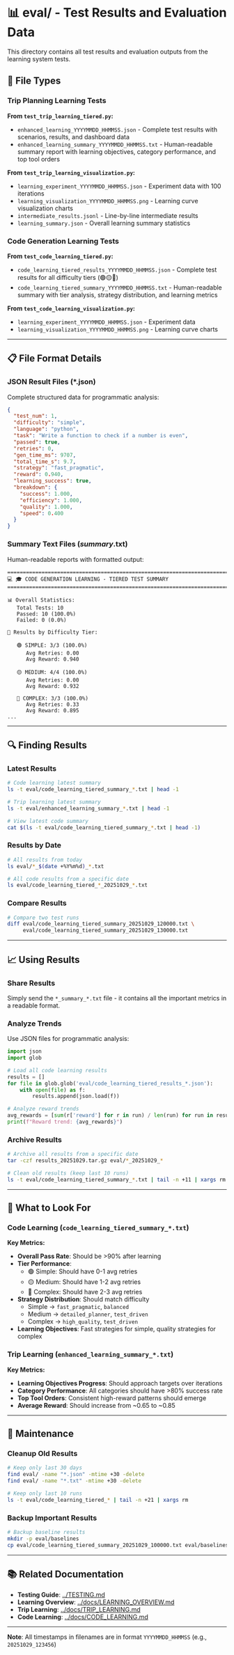 # 📊 eval/ - Test Results and Evaluation Data

This directory contains all test results and evaluation outputs from the learning system tests.

## 📁 File Types

### Trip Planning Learning Tests

**From `test_trip_learning_tiered.py`:**
- `enhanced_learning_YYYYMMDD_HHMMSS.json` - Complete test results with scenarios, results, and dashboard data
- `enhanced_learning_summary_YYYYMMDD_HHMMSS.txt` - Human-readable summary report with learning objectives, category performance, and top tool orders

**From `test_trip_learning_visualization.py`:**
- `learning_experiment_YYYYMMDD_HHMMSS.json` - Experiment data with 100 iterations
- `learning_visualization_YYYYMMDD_HHMMSS.png` - Learning curve visualization charts
- `intermediate_results.jsonl` - Line-by-line intermediate results
- `learning_summary.json` - Overall learning summary statistics

### Code Generation Learning Tests

**From `test_code_learning_tiered.py`:**
- `code_learning_tiered_results_YYYYMMDD_HHMMSS.json` - Complete test results for all difficulty tiers (🟢🟡🔴)
- `code_learning_tiered_summary_YYYYMMDD_HHMMSS.txt` - Human-readable summary with tier analysis, strategy distribution, and learning metrics

**From `test_code_learning_visualization.py`:**
- `learning_experiment_YYYYMMDD_HHMMSS.json` - Experiment data
- `learning_visualization_YYYYMMDD_HHMMSS.png` - Learning curve charts

---

## 📋 File Format Details

### JSON Result Files (*.json)

Complete structured data for programmatic analysis:

```json
{
  "test_num": 1,
  "difficulty": "simple",
  "language": "python",
  "task": "Write a function to check if a number is even",
  "passed": true,
  "retries": 0,
  "gen_time_ms": 9707,
  "total_time_s": 9.7,
  "strategy": "fast_pragmatic",
  "reward": 0.940,
  "learning_success": true,
  "breakdown": {
    "success": 1.000,
    "efficiency": 1.000,
    "quality": 1.000,
    "speed": 0.400
  }
}
```

### Summary Text Files (*_summary_*.txt)

Human-readable reports with formatted output:

```
================================================================================
💻 🎓 CODE GENERATION LEARNING - TIERED TEST SUMMARY
================================================================================

📊 Overall Statistics:
   Total Tests: 10
   Passed: 10 (100.0%)
   Failed: 0 (0.0%)

🎯 Results by Difficulty Tier:

   🟢 SIMPLE: 3/3 (100.0%)
      Avg Retries: 0.00
      Avg Reward: 0.940

   🟡 MEDIUM: 4/4 (100.0%)
      Avg Retries: 0.00
      Avg Reward: 0.932

   🔴 COMPLEX: 3/3 (100.0%)
      Avg Retries: 0.33
      Avg Reward: 0.895
...
```

---

## 🔍 Finding Results

### Latest Results
```bash
# Code learning latest summary
ls -t eval/code_learning_tiered_summary_*.txt | head -1

# Trip learning latest summary
ls -t eval/enhanced_learning_summary_*.txt | head -1

# View latest code summary
cat $(ls -t eval/code_learning_tiered_summary_*.txt | head -1)
```

### Results by Date
```bash
# All results from today
ls eval/*_$(date +%Y%m%d)_*.txt

# All code results from a specific date
ls eval/code_learning_tiered_*_20251029_*.txt
```

### Compare Results
```bash
# Compare two test runs
diff eval/code_learning_tiered_summary_20251029_120000.txt \
     eval/code_learning_tiered_summary_20251029_130000.txt
```

---

## 📈 Using Results

### Share Results
Simply send the `*_summary_*.txt` file - it contains all the important metrics in a readable format.

### Analyze Trends
Use JSON files for programmatic analysis:

```python
import json
import glob

# Load all code learning results
results = []
for file in glob.glob('eval/code_learning_tiered_results_*.json'):
    with open(file) as f:
        results.append(json.load(f))

# Analyze reward trends
avg_rewards = [sum(r['reward'] for r in run) / len(run) for run in results]
print(f"Reward trend: {avg_rewards}")
```

### Archive Results
```bash
# Archive all results from a specific date
tar -czf results_20251029.tar.gz eval/*_20251029_*

# Clean old results (keep last 10 runs)
ls -t eval/code_learning_tiered_summary_*.txt | tail -n +11 | xargs rm
```

---

## 🎯 What to Look For

### Code Learning (`code_learning_tiered_summary_*.txt`)

**Key Metrics:**
- **Overall Pass Rate**: Should be >90% after learning
- **Tier Performance**:
  - 🟢 Simple: Should have 0-1 avg retries
  - 🟡 Medium: Should have 1-2 avg retries
  - 🔴 Complex: Should have 2-3 avg retries
- **Strategy Distribution**: Should match difficulty
  - Simple → `fast_pragmatic`, `balanced`
  - Medium → `detailed_planner`, `test_driven`
  - Complex → `high_quality`, `test_driven`
- **Learning Objectives**: Fast strategies for simple, quality strategies for complex

### Trip Learning (`enhanced_learning_summary_*.txt`)

**Key Metrics:**
- **Learning Objectives Progress**: Should approach targets over iterations
- **Category Performance**: All categories should have >80% success rate
- **Top Tool Orders**: Consistent high-reward patterns should emerge
- **Average Reward**: Should increase from ~0.65 to ~0.85

---

## 🧹 Maintenance

### Cleanup Old Results
```bash
# Keep only last 30 days
find eval/ -name "*.json" -mtime +30 -delete
find eval/ -name "*.txt" -mtime +30 -delete

# Keep only last 10 runs
ls -t eval/code_learning_tiered_* | tail -n +21 | xargs rm
```

### Backup Important Results
```bash
# Backup baseline results
mkdir -p eval/baselines
cp eval/code_learning_tiered_summary_20251029_100000.txt eval/baselines/baseline_v1.txt
```

---

## 📚 Related Documentation

- **Testing Guide**: [../TESTING.md](../TESTING.md)
- **Learning Overview**: [../docs/LEARNING_OVERVIEW.md](../docs/LEARNING_OVERVIEW.md)
- **Trip Learning**: [../docs/TRIP_LEARNING.md](../docs/TRIP_LEARNING.md)
- **Code Learning**: [../docs/CODE_LEARNING.md](../docs/CODE_LEARNING.md)

---

**Note**: All timestamps in filenames are in format `YYYYMMDD_HHMMSS` (e.g., `20251029_123456`)
